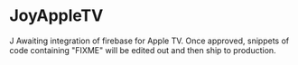 # JoyAppleTV

J Awaiting integration of firebase for Apple TV. Once approved, snippets of code containing "FIXME" will be edited out 
and then ship to production. 
